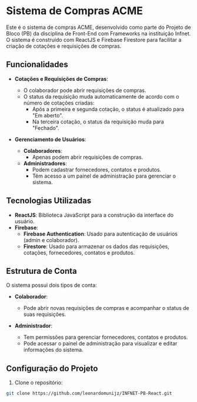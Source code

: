 # Sistema de Compras ACME

Este é o sistema de compras ACME, desenvolvido como parte do Projeto de Bloco (PB) da disciplina de Front-End com Frameworks na instituição Infnet. O sistema é construído com ReactJS e Firebase Firestore para facilitar a criação de cotações e requisições de compras.

## Funcionalidades

- **Cotações e Requisições de Compras**: 
  - O colaborador pode abrir requisições de compras.
  - O status da requisição muda automaticamente de acordo com o número de cotações criadas:
    - Após a primeira e segunda cotação, o status é atualizado para "Em aberto".
    - Na terceira cotação, o status da requisição muda para "Fechado".
  
- **Gerenciamento de Usuários**:
  - **Colaboradores**: 
    - Apenas podem abrir requisições de compras.
  - **Administradores**: 
    - Podem cadastrar fornecedores, contatos e produtos.
    - Têm acesso a um painel de administração para gerenciar o sistema.

## Tecnologias Utilizadas

- **ReactJS**: Biblioteca JavaScript para a construção da interface do usuário.
- **Firebase**: 
  - **Firebase Authentication**: Usado para autenticação de usuários (admin e colaborador).
  - **Firestore**: Usado para armazenar os dados das requisições, cotações, fornecedores, contatos e produtos.

## Estrutura de Conta

O sistema possui dois tipos de conta:

- **Colaborador**: 
  - Pode abrir novas requisições de compras e acompanhar o status de suas requisições.
  
- **Administrador**: 
  - Tem permissões para gerenciar fornecedores, contatos e produtos.
  - Pode acessar o painel de administração para visualizar e editar informações do sistema.

## Configuração do Projeto

1. Clone o repositório:

```bash
git clone https://github.com/leonardomunijz/INFNET-PB-React.git
